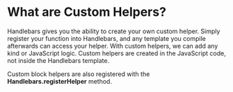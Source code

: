 # What are Custom Helpers?

Handlebars gives you the ability to create your own custom helper. Simply register your function into Handlebars, and any template you compile afterwards can 
access your helper. With custom helpers, we can add any kind or JavaScript logic. Custom helpers are created in the JavaScript code, not inside the Handlebars template.

Custom block helpers are also registered with the **Handlebars.registerHelper** method. 